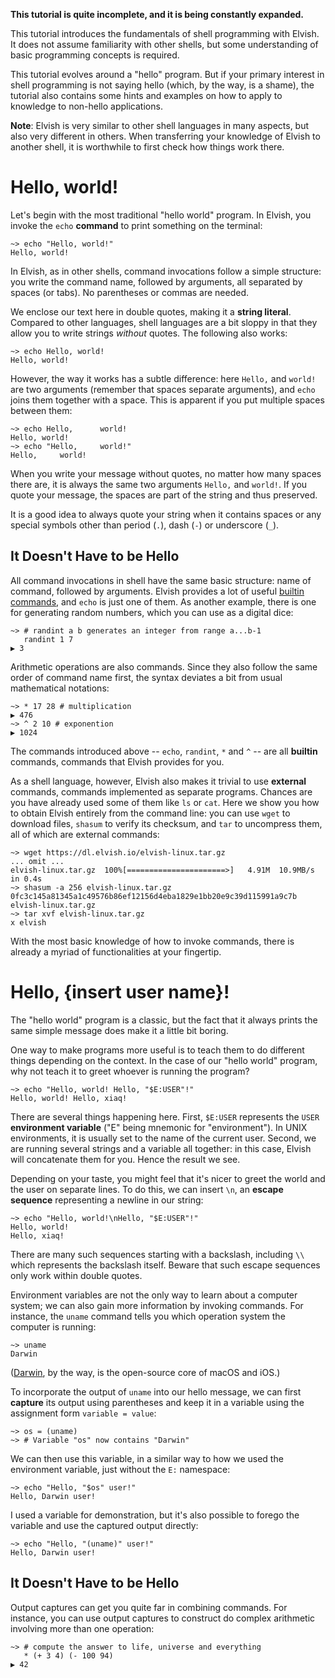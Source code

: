**This tutorial is quite incomplete, and it is being constantly expanded.**

This tutorial introduces the fundamentals of shell programming with Elvish.
It does not assume familiarity with other shells, but some understanding of
basic programming concepts is required.

This tutorial evolves around a "hello" program. But if your primary interest
in shell programming is not saying hello (which, by the way, is a shame), the
tutorial also contains some hints and examples on how to apply to knowledge to
non-hello applications.

**Note**: Elvish is very similar to other shell languages in many aspects, but
also very different in others. When transferring your knowledge of Elvish to
another shell, it is worthwhile to first check how things work there.


# Hello, world!

Let's begin with the most traditional "hello world" program. In Elvish,
you invoke the `echo` **command** to print something on the terminal:

```elvish-transcript
~> echo "Hello, world!"
Hello, world!
```

In Elvish, as in other shells, command invocations follow a simple structure: you
write the command name, followed by arguments, all separated by spaces (or
tabs). No parentheses or commas are needed.

We enclose our text here in double quotes, making it a **string literal**.
Compared to other languages, shell languages are a bit sloppy in that they
allow you to write strings *without* quotes. The following also works:

```elvish-transcript
~> echo Hello, world!
Hello, world!
```

However, the way it works has a subtle difference: here `Hello,` and `world!`
are two arguments (remember that spaces separate arguments), and `echo` joins
them together with a space. This is apparent if you put multiple spaces
between them:

```elvish-transcript
~> echo Hello,      world!
Hello, world!
~> echo "Hello,     world!"
Hello,     world!
```

When you write your message without quotes, no matter how many spaces there
are, it is always the same two arguments `Hello,` and `world!`. If you quote
your message, the spaces are part of the string and thus preserved.

It is a good idea to always quote your string when it contains spaces or any
special symbols other than period (`.`), dash (`-`) or underscore (`_`).


## It Doesn't Have to be Hello

All command invocations in shell have the same basic structure: name of
command, followed by arguments. Elvish provides a lot of useful [builtin
commands](/ref/builtin.html), and `echo` is just one of them. As another
example, there is one for generating random numbers, which you can use as a
digital dice:

```elvish-transcript
~> # randint a b generates an integer from range a...b-1
   randint 1 7
▶ 3
```

Arithmetic operations are also commands. Since they also follow the same order
of command name first, the syntax deviates a bit from usual mathematical
notations:

```elvish-transcript
~> * 17 28 # multiplication
▶ 476
~> ^ 2 10 # exponention
▶ 1024
```

The commands introduced above -- `echo`, `randint`, `*` and `^` -- are all
**builtin** commands, commands that Elvish provides for you.

As a shell language, however, Elvish also makes it trivial to use **external**
commands, commands implemented as separate programs. Chances are you have
already used some of them like `ls` or `cat`. Here we show you how to obtain
Elvish entirely from the command line: you can use `wget` to download files,
`shasum` to verify its checksum, and `tar` to uncompress them, all of which
are external commands:

```elvish-transcript
~> wget https://dl.elvish.io/elvish-linux.tar.gz
... omit ...
elvish-linux.tar.gz  100%[======================>]   4.91M  10.9MB/s    in 0.4s
~> shasum -a 256 elvish-linux.tar.gz
0fc3c145a81345a1c49576b86ef12156d4eba1829e1bb20e9c39d115991a9c7b elvish-linux.tar.gz
~> tar xvf elvish-linux.tar.gz
x elvish
```

With the most basic knowledge of how to invoke commands, there is already a
myriad of functionalities at your fingertip.


# Hello, {insert user name}!

The "hello world" program is a classic, but the fact that it always prints the
same simple message does make it a little bit boring.

One way to make programs more useful is to teach them to do different things
depending on the context. In the case of our "hello world" program, why not
teach it to greet whoever is running the program?

```elvish-transcript
~> echo "Hello, world! Hello, "$E:USER"!"
Hello, world! Hello, xiaq!
```

There are several things happening here. First, `$E:USER` represents the `USER`
**environment variable** ("E" being mnemonic for "environment"). In UNIX
environments, it is usually set to the name of the current user. Second, we
are running several strings and a variable all together: in this case, Elvish
will concatenate them for you. Hence the result we see.

Depending on your taste, you might feel that it's nicer to greet the world and
the user on separate lines. To do this, we can insert `\n`, an **escape
sequence** representing a newline in our string:

```elvish-transcript
~> echo "Hello, world!\nHello, "$E:USER"!"
Hello, world!
Hello, xiaq!
```

There are many such sequences starting with a backslash, including `\\` which
represents the backslash itself. Beware that such escape sequences only work
within double quotes.

Environment variables are not the only way to learn about a computer system;
we can also gain more information by invoking commands. For instance, the
`uname` command tells you which operation system the computer is running:

```elvish-transcript
~> uname
Darwin
```

([Darwin](https://en.wikipedia.org/wiki/Darwin_(operating_system)), by the
way, is the open-source core of macOS and iOS.)

To incorporate the output of `uname` into our hello message, we can first
**capture** its output using parentheses and keep it in a variable using the
assignment form `variable = value`:

```elvish-transcript
~> os = (uname)
~> # Variable "os" now contains "Darwin"
```

We can then use this variable, in a similar way to how we used the environment
variable, just without the `E:` namespace:

```elvish-transcript
~> echo "Hello, "$os" user!"
Hello, Darwin user!
```

I used a variable for demonstration, but it's also possible to forego the
variable and use the captured output directly:

```elvish-transcript
~> echo "Hello, "(uname)" user!"
Hello, Darwin user!
```

## It Doesn't Have to be Hello

Output captures can get you quite far in combining commands. For instance, you
can use output captures to construct do complex arithmetic involving more than
one operation:

```elvish-transcript
~> # compute the answer to life, universe and everything
   * (+ 3 4) (- 100 94)
▶ 42
```


<!--
# Hello, everyone!


Now let's say you want to say hello to several people, and typing `Hello` repeatedly is tiresome. You can save some work by using a **for-loop**:

```elvish
for name [Julius Pompey Marcus] {
    echo 'Hello, '$name'!'
}
```

In elvish you can put newlines between the elements to loop over, as long as they are terminated by `; do`.

For easier reuse, you can also create a **list** to store the names:

```elvish
triumvirate = [Julius Pompey Marcus]
```

Lists are surrounded by square brackets, like in several other languages. Elements are separated by whitespaces.

As you may have noticed, dashes are allowed in variable names. You are encouraged to use them instead of underscores; they are easier to type and more readable (after a little getting-used-to).

Now it's time to use our list of the first triumvirate:

```elvish
for name in $first-triumvirate; do
    echo 'Hello, '$name'!'
done
```

This will, however, results in an error, saying that a string and a list cannot be concatenated. Why? Remember that `$x` is always one value. This is even true for lists, so the `for` loop only sees one value to loop over, namely the list itself.

To make multiple words out of a list, you must explicitly **splice** the list with an `@` before the variable name:

```elvish
for name in $@first-triumvirate; do
    echo 'Hello, '$name'!'
done
```

# Each person gets $hello~'ed

The for-loop we just show can also be written in a functional style:

```elvish
each [name]{
    echo 'Hello, '$name'!'
} $first-triumvirate
```

This looks similar to the for-loop version, but it makes use of a remarkable construct -- an **anonymous function**, also known as a **lambda**. In elvish, a lambda is syntactically formed by an argument list followed immediately (without space) by a function body enclosed in braces. Here, `[name]{ echo 'Hello, '$name'!' }` is a lambda that takes exactly one argument and calls `echo` to do the helloing. We pass it along a list to the `each` builtin, which runs the function on each element of the list.

Functions, like strings and lists, can be stored in variables:

```elvish
hello=[name]{ echo 'Hello, '$name'!' }
each $hello $first-triumvirate
```

To call a function, simply use it as a command:

```elvish
$hello 'Mark Antony' # Hello, Mark Anthony!
```

You must have noticed that you have to use `$hello` instead of `hello` to call the function. This is because the *hello-the-variable* and *hello-the-command* are different enitites. To define new commands, use the `fn` special form:

```elvish
fn hello [name]{
    echo 'Hello, '$name'!'
}
hello Cicero # Hello, Cicero!
```

Users of traditional shells and Common Lisp will find this separation of the variable namespace and command namespace familiar.

However, in elvish this separation is only superficial; what `fn hello` really does is just defining a variable called `hello~`. You can prove this:

```elvish
echo $hello~ # <closure ...>
$hello~ Brutus # Hello, Brutus!
each $hello~ $first-triumvirate # (Hello to the first triumvirate)
```

Conversely, defining a variable `hello~` will also create a command named `hello`:

```elvish
hello~ = [name]{ echo "Hello, hello, "$name"!" }
hello Augustus # Hello, Augustus!
```

<!--
```
What I want to get into this document:

[ ] Command substitution

[ ] Rich pipeline

[X] Lists

[ ] Maps

[X] Lambdas

[X] fn

[X] $&

[X] One variable, one argument

[X] String syntax

[X] Lack of interpolation

[X] Several builtins -- each println

[ ] Editor API

[ ] Exception and verdict

[X] E: namespace for environment variables

[ ] e: namespace for external commands

[ ] Modules

Write for readers with a moderate knowledge of a POSIXy shell (bash, zsh, ...)
-->

